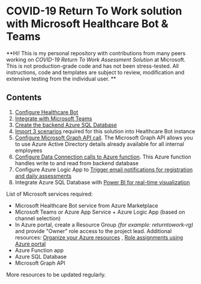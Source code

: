 # COVID-19 Return To Work solution with Microsoft Healthcare Bot & Teams

**Hi! This is my personal repository with contributions from many peers working on _*COVID-19 Return To Work Assessment Solution*_ at Microsoft. This is not production-grade code and has not been stress-tested. All instructions, code and templates are subject to review, modification and extensive testing from the individual user. **
 

## Contents

1. [Configure Healthcare Bot](https://github.com/nikitapitliya006/ReturnToWork/blob/master/Configure-HealthcareBot.md)
2. [Integrate with Microsoft Teams](https://github.com/nikitapitliya006/COVID19-ReturnToWork/blob/master/Integrate-MicrosoftTeams.md)
3. [Create the backend Azure SQL Database](https://github.com/nikitapitliya006/COVID19-ReturnToWork/blob/master/Create-AzureSQLDatabase.md)
4. [Import 3 scenarios](https://github.com/nikitapitliya006/COVID19-ReturnToWork/blob/master/Import-Scenarios.md)      required for this solution into Healthcare Bot instance
5. [Configure Microsoft Graph API call](https://github.com/nikitapitliya006/COVID19-ReturnToWork/blob/master/Call-MicrosoftGraph.md). The Microsoft Graph API allows you to use Azure Active Directory details already available for all internal employees
6. [Configure Data Connection calls to Azure function](https://github.com/nikitapitliya006/COVID19-ReturnToWork/blob/master/Call-AzureFunction.md). This Azure function handles write to and read from backend database
7. Configure Azure Logic App to [Trigger email notifications for registration and daily assessments](https://github.com/nikitapitliya006/COVID19-ReturnToWork/blob/master/Send-Notifications-LogicApps.md)
8. Integrate Azure SQL Database with  [Power BI for real-time visualization](https://github.com/nikitapitliya006/COVID19-ReturnToWork/blob/master/Visualize-PowerBI.md)

List of Microsoft services required:
* Microsoft Healthcare Bot service from Azure Marketplace
* Microsoft Teams or Azure App Service + Azure Logic App (based on channel selection)
* In Azure portal, create a Resource Group _(for example: returntowork-rg)_ and provide "Owner" role access to the project lead. Additional resources: [Organize your Azure resources](https://docs.microsoft.com/en-us/azure/cloud-adoption-framework/ready/azure-setup-guide/organize-resources?tabs=AzureManagementGroupsAndHierarchy) , 	[Role assignments using Azure portal](https://docs.microsoft.com/en-us/azure/role-based-access-control/role-assignments-portal)
* Azure Function app
* Azure SQL Database 
* Microsoft Graph API




More resources to be updated regularly.
